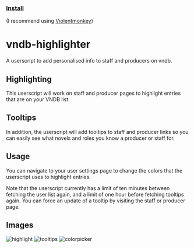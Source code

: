 ### [Install](https://raw.githubusercontent.com/MarvNC/vndb-highlighter/main/vndb-list-highlighter.user.js)

(I recommend using [Violentmonkey](https://violentmonkey.github.io/))

# vndb-highlighter

A userscript to add personalised info to staff and producers on vndb.

## Highlighting

This userscript will work on staff and producer pages to highlight entries that are on your VNDB list.

## Tooltips

In addition, the userscript will add tooltips to staff and producer links so you can easily see what novels and roles you know a producer or staff for.

## Usage

You can navigate to your user settings page to change the colors that the userscript uses to highlight entries.

Note that the userscript currently has a limit of ten minutes between fetching the user list again, and a limit of one hour before fetching tooltips again. You can force an update of a tooltip by visiting the staff or producer page.

## Images

![highlight](https://files.catbox.moe/n2xq3z.png)
![tooltips](https://files.catbox.moe/w4t0ub.png)
![colorpicker](https://files.catbox.moe/or4th1.png)
